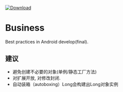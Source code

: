 [ ![Download](https://api.bintray.com/packages/meikoz/dintech/bleep/images/download.svg?version=1.1.6) ](https://bintray.com/meikoz/dintech/bleep/1.1.6/link)

# Business
Best practices in Android develop(final).


## 建议
- 避免创建不必要的对象(单例/静态工厂方法)
- 对扩展开放, 对修改封闭.
- 自动装箱（autoboxing）Long会构建出Long对象实例

